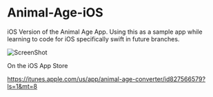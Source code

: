 Animal-Age-iOS
==============

iOS Version of the Animal Age App. Using this as a sample app while learning to code for iOS specifically swift in future branches.

![ScreenShot](https://raw.githubusercontent.com/jonbrown21/Animal-Age-iOS/master/Screenshots/99.png)

On the iOS App Store

https://itunes.apple.com/us/app/animal-age-converter/id827566579?ls=1&mt=8
